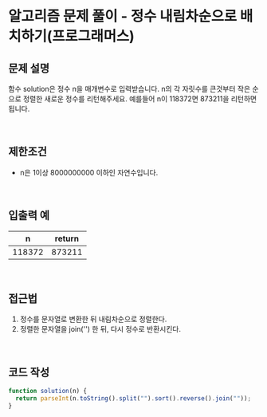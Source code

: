 # 알고리즘 문제 풀이 - 정수 내림차순으로 배치하기(프로그래머스)

## 문제 설명

함수 solution은 정수 n을 매개변수로 입력받습니다. n의 각 자릿수를 큰것부터 작은 순으로 정렬한 새로운 정수를 리턴해주세요. 예를들어 n이 118372면 873211을 리턴하면 됩니다.

<br />

## 제한조건

- n은 1이상 8000000000 이하인 자연수입니다.

<br />

## 입출력 예

|   n    | return |
| :----: | :----: |
| 118372 | 873211 |

<br />

## 접근법

1. 정수를 문자열로 변환한 뒤 내림차순으로 정렬한다.
2. 정렬한 문자열을 join('') 한 뒤, 다시 정수로 반환시킨다.

<br />

## 코드 작성

```js
function solution(n) {
  return parseInt(n.toString().split("").sort().reverse().join(""));
}
```

<br />
